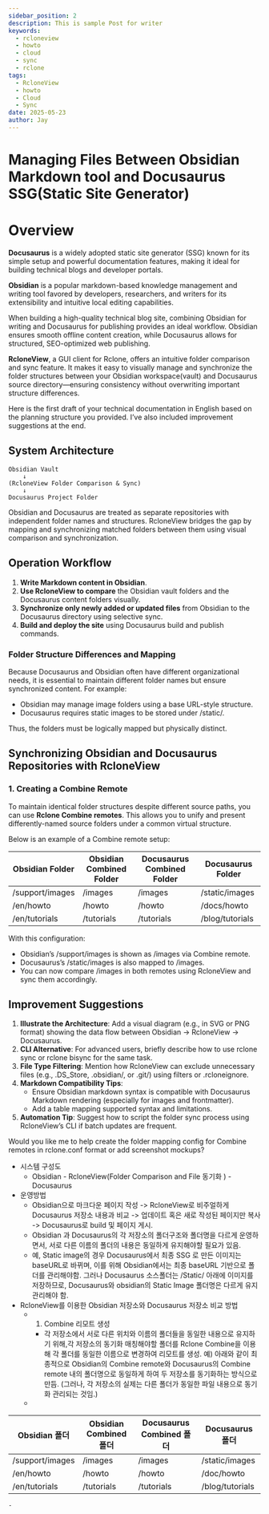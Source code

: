 ```yaml
---
sidebar_position: 2
description: This is sample Post for writer
keywords:
  - rcloneview
  - howto
  - cloud
  - sync
  - rclone
tags:
  - RcloneView
  - howto
  - Cloud
  - Sync
date: 2025-05-23
author: Jay
---
```

# Managing Files Between Obsidian Markdown tool and Docusaurus SSG(Static Site Generator)

# Overview

**Docusaurus** is a widely adopted static site generator (SSG) known for its simple setup and powerful documentation features, making it ideal for building technical blogs and developer portals.
  
**Obsidian** is a popular markdown-based knowledge management and writing tool favored by developers, researchers, and writers for its extensibility and intuitive local editing capabilities.

When building a high-quality technical blog site, combining Obsidian for writing and Docusaurus for publishing provides an ideal workflow. Obsidian ensures smooth offline content creation, while Docusaurus allows for structured, SEO-optimized web publishing.

**RcloneView**, a GUI client for Rclone, offers an intuitive folder comparison and sync feature. It makes it easy to visually manage and synchronize the folder structures between your Obsidian workspace(vault) and Docusaurus source directory—ensuring consistency without overwriting important structure differences.

Here is the first draft of your technical documentation in English based on the planning structure you provided. I’ve also included improvement suggestions at the end.

## System Architecture

```
Obsidian Vault
    ↓
(RcloneView Folder Comparison & Sync)
    ↓
Docusaurus Project Folder
```

Obsidian and Docusaurus are treated as separate repositories with independent folder names and structures. RcloneView bridges the gap by mapping and synchronizing matched folders between them using visual comparison and synchronization.

## **Operation Workflow**

1. **Write Markdown content in Obsidian**.
2. **Use RcloneView to compare** the Obsidian vault folders and the Docusaurus content folders visually.
3. **Synchronize only newly added or updated files** from Obsidian to the Docusaurus directory using selective sync.
4. **Build and deploy the site** using Docusaurus build and publish commands.

### **Folder Structure Differences and Mapping**

  Because Docusaurus and Obsidian often have different organizational needs, it is essential to maintain different folder names but ensure synchronized content. For example:

- Obsidian may manage image folders using a base URL-style structure.
- Docusaurus requires static images to be stored under /static/.  

Thus, the folders must be logically mapped but physically distinct.

## Synchronizing Obsidian and Docusaurus Repositories with RcloneView

### 1. Creating a Combine Remote
  
To maintain identical folder structures despite different source paths, you can use **Rclone Combine remotes**. This allows you to unify and present differently-named source folders under a common virtual structure.

Below is an example of a Combine remote setup:

| **Obsidian Folder** | **Obsidian Combined Folder** | **Docusaurus Combined Folder** | **Docusaurus Folder** |
| ------------------- | ---------------------------- | ------------------------------ | --------------------- |
| /support/images     | /images                      | /images                        | /static/images        |
| /en/howto           | /howto                       | /howto                         | /docs/howto           |
| /en/tutorials       | /tutorials                   | /tutorials                     | /blog/tutorials       |

With this configuration:

- Obsidian’s /support/images is shown as /images via Combine remote.
- Docusaurus’s /static/images is also mapped to /images.
- You can now compare /images in both remotes using RcloneView and sync them accordingly.

## **Improvement Suggestions**

1. **Illustrate the Architecture**: Add a visual diagram (e.g., in SVG or PNG format) showing the data flow between Obsidian → RcloneView → Docusaurus.
2. **CLI Alternative**: For advanced users, briefly describe how to use rclone sync or rclone bisync for the same task.
3. **File Type Filtering**: Mention how RcloneView can exclude unnecessary files (e.g., .DS_Store, .obsidian/, or .git/) using filters or .rcloneignore.
4. **Markdown Compatibility Tips**:
    - Ensure Obsidian markdown syntax is compatible with Docusaurus Markdown rendering (especially for images and frontmatter).
    - Add a table mapping supported syntax and limitations.
5. **Automation Tip**: Suggest how to script the folder sync process using RcloneView’s CLI if batch updates are frequent.  

Would you like me to help create the folder mapping config for Combine remotes in rclone.conf format or add screenshot mockups?

- 시스템 구성도
	- Obsidian - RcloneView(Folder Comparison and File 동기화 ) - Docusaurus
- 운영방법
	- Obsidian으로 마크다운 페이지 작성 -> RcloneView로 비주얼하게 Docusaurus 저장소 내용과 비교 -> 업데이트 혹은 새로 작성된 페이지만 복사 -> Docusaurus로 build 및 페이지 게시.
	- Obsidian 과 Docusaurus의 각 저장소의 폴더구조와 폴더명을 다르게 운영하면서, 서로 다른 이름의 폴더의 내용은 동일하게 유지해야할 필요가 있음.
	- 예, Static image의 경우 Docusaurus에서 최종 SSG 로 만든 이미지는 baseURL로  바뀌며, 이를 위해 Obsidian에서는 최종 baseURL 기반으로 폴더를 관리해야함. 그러나 Docusaurus 소스폴더는 /Static/ 아래에 이미지를 저장하므로, Docusaurus와 obsidian의 Static Image 폴더명은 다르게 유지관리해야 함.
- RcloneView를 이용한 Obsidian 저장소와 Docusaurus 저장소 비교 방법
	- 1. Combine 리모트 생성
	  - 각 저장소에서 서로 다른 위치와 이름의 폴더들을 동일한 내용으로 유지하기 위해,각 저장소의 동기화 매칭해야할 폴더를 Rclone Combine을 이용해 각 폴더를 동일한 이름으로 변경하여 리모트를 생성. 
	  예) 아래와 같이  최종적으로 Obsidian의 Combine remote와 Docusaurus의 Combine remote 내의 폴더명으로 동일하게 하여 두 저장소를 동기화하는 방식으로 만듬.
	  (그러나, 각 저장소의 실제는 다른 폴더가 동일한 파일 내용으로 동기화 관리되는 것임.)
	- 

| Obsidian 폴더     | Obsidian Combined 폴더 | Docusaurus Combined 폴더 | Docusaurus 폴더   |
| --------------- | -------------------- | ---------------------- | --------------- |
| /support/images | /images              | /images                | /static/images  |
| /en/howto       | /howto               | /howto                 | /doc/howto      |
| /en/tutorials   | /tutorials           | /tutorials             | /blog/tutorials |
	-
